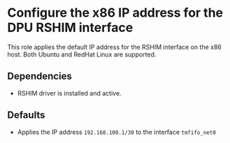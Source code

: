 # Configure the x86 IP address for the DPU RSHIM interface
This role applies the default IP address for the RSHIM interface on the x86 host.
Both Ubuntu and RedHat Linux are supported.

## Dependencies
* RSHIM driver is installed and active.

## Defaults
* Applies the IP address `192.168.100.1/30` to the interface `tmfifo_net0`

